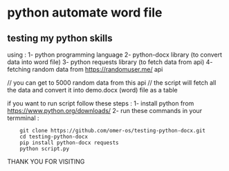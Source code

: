 # python automate word file 
## testing my python skills 

using : 
    1- python programming language
    2- python-docx library (to convert data into word file)
    3- python requests library (to fetch data from api)
    4- fetching random data from https://randomuser.me/ api

// you can get to 5000 random data from this api 
// the script will fetch all the data and convert it into demo.docx (word) file as a table

if you want to run script follow these steps : 
    1- install python from https://www.python.org/downloads/
    2- run these commands in your termminal :
    

        git clone https://github.com/omer-os/testing-python-docx.git
        cd testing-python-docx
        pip install python-docx requests
        python script.py

        
        
THANK YOU FOR VISITING 
